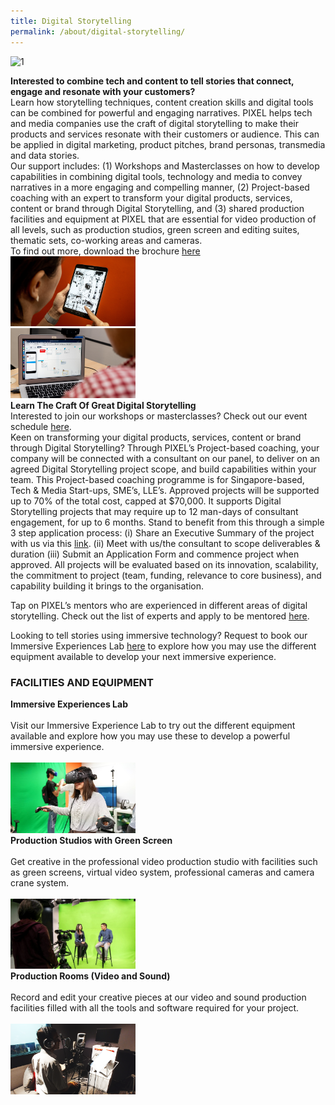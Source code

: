 ```yaml
---
title: Digital Storytelling
permalink: /about/digital-storytelling/
---
```

![1](/images/digital-storytelling/DS_Banner_1440x432.jpg)

<div class="row">
  <div class="column4">
    <b>Interested to combine tech and content to tell stories that connect, engage and resonate with your customers?</b><br><div class="spacer"> </div>
Learn how storytelling techniques, content creation skills and digital tools can be combined for powerful and engaging narratives. PIXEL helps tech and media companies use the craft of digital storytelling to make their products and services resonate with their customers or audience. This can be applied in digital marketing, product pitches, brand personas, transmedia and data stories.<br>
Our support includes: (1) Workshops and Masterclasses on how to develop capabilities in combining digital tools, technology and media to convey narratives in a more engaging and compelling manner, (2) Project-based coaching with an expert to transform your digital products, services, content or brand through Digital Storytelling, and (3) shared production facilities and equipment at PIXEL that are essential for video production of all levels, such as production studios, green screen and editing suites, thematic sets, co-working areas and cameras.<br>
    To find out more, download the brochure <a href="/files/PIXEL Brochure_Digital Storytelling_Reading.pdf">here</a>
  </div>
  <div class="column5">
    <img src="/images/digital-storytelling/DigitalStorytelling-_Img1_630-x-355.png" width="200">
  </div>
       </div>
<div class="row"><div class="spacer"> </div></div>       
<div class="row">
  <div class="column4">
    <img src="/images/digital-storytelling/DigitalStorytelling_Img2_770-x-430.png" width="200">
  </div>
  <div class="column5">
    <b>Learn The Craft Of Great Digital Storytelling</b><br>
    <div class="spacer"> </div>
    Interested to join our workshops or masterclasses? Check out our event schedule <a href="/events/">here</a>.<br>
    Keen on transforming your digital products, services, content or brand through Digital Storytelling? Through PIXEL’s Project-based coaching, your company will be connected with a consultant on our panel, to deliver on an agreed Digital Storytelling project scope, and build capabilities within your team. This Project-based coaching programme is for Singapore-based, Tech & Media Start-ups, SME’s, LLE’s. Approved projects will be supported up to 70% of the total cost, capped at $70,000. It supports Digital Storytelling projects that may require up to 12 man-days of consultant engagement, for up to 6 months. Stand to benefit from this through a simple 3 step application process: (i) Share an Executive Summary of the project with us via this <a href="https://forms.cwp.gov.sg/venuerequest/Form0R6RA" target="_blank">link</a>. (ii) Meet with us/the consultant to scope deliverables & duration (iii) Submit an Application Form and commence project when approved. All projects will be evaluated based on its innovation, scalability, the commitment to project (team, funding, relevance to core business), and capability building it brings to the organisation.

Tap on PIXEL’s mentors who are experienced in different areas of digital storytelling. Check out the list of experts and apply to be mentored <a href="/community/mentorship-programme/">here</a>.

Looking to tell stories using immersive technology? Request to book our Immersive Experiences Lab <a href="https://forms.cwp.gov.sg/venuerequest/FormNFJO7" target="_blank">here</a> to explore how you may use the different equipment available to develop your next immersive experience. 
  </div></div>
<h3>FACILITIES AND EQUIPMENT</h3>

<div class="row">
  <div class="column">
    <div class="header"><b>Immersive Experiences Lab</b></div><br>
    <div class="spacer"> </div>
    <div class="para">Visit our Immersive Experience Lab to try out the different equipment available and explore how you may use these to develop a powerful immersive experience.</div><br>
         <img src="/images/facilities/facilities-and-equipment/Immersive-Experiences-Lab_630-x-355.png" width="200">
  </div>
  <div class="column">
    <div class="header"><b>Production Studios with Green Screen</b></div><br>
    <div class="spacer"> </div>
    <div class="para">Get creative in the professional video production studio with facilities such as green screens, virtual video system, professional cameras and camera crane system.</div><br><img src="/images/facilities/facilities-and-equipment/IMG_8110-green-screen-2.jpg" width="200">
  </div>
  <div class="column">
    <div class="header"><b>Production Rooms (Video and Sound)</b></div><br>
    <div class="spacer"> </div>
    <div class="para">Record and edit your creative pieces at our video and sound production facilities filled with all the tools and software required for your project.</div><br><img src="/images/facilities/facilities-and-equipment/Production-Room_630-x-355.png" width="200">
    </div>
       </div>
